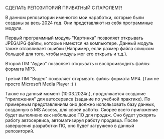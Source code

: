 СДЕЛАТЬ РЕПОЗИТОРИЙ ПРИВАТНЫЙ С ПАРОЛЕМ?!

В данном репозитории именются мои наработки, которые были созданы за весь 2024 год. Они представляют из себя программные модули.

Первый программный модуль "Картинка" позволяет открывать JPEG/JPG файлы, которые имеются на компьютере. Данный модуль также отлавливает ошибки (Например, если размер файла слишком большой для того, чтобы модуль мог его открыть и т.д.).

Второй ПМ "Аудио" позволяет открывать и воспроизводить файлы формата MP3. 

Третий ПМ "Видео" позволяет открывать файлы формата MP4. (Там не просто Microsoft Media Player :) ) 

Также на данный момент (10.03.2024г.), продолжается создание "приложения" для автосервиса (задание по учебной практике). По примерным представлениям оно должно использовать базу данных, созданную в MS Access, для своей работы. Скорее всего приложение будет выполнено как небольшое ПО для продаж. Оно будет ускорять работу автосервиса, автоматизируя работу продавца.
После завершения разработки ПО, оно будет загружено в данный репозиторий.
